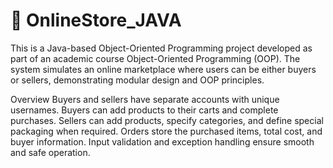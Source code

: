 # 🛒 OnlineStore_JAVA
This is a Java-based Object-Oriented Programming project developed as part of an academic course Object-Oriented Programming (OOP).
The system simulates an online marketplace where users can be either buyers or sellers, demonstrating modular design and OOP principles.

Overview
Buyers and sellers have separate accounts with unique usernames.
Buyers can add products to their carts and complete purchases.
Sellers can add products, specify categories, and define special packaging when required.
Orders store the purchased items, total cost, and buyer information.
Input validation and exception handling ensure smooth and safe operation.
